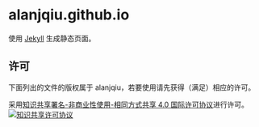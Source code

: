 # alanjqiu.github.io

使用 [Jekyll](https://github.com/mojombo/jekyll) 生成静态页面。

## 许可

下面列出的文件的版权属于 alanjqiu，若要使用请先获得（满足）相应的许可。

采用<a rel="license" href="http://creativecommons.org/licenses/by-nc-sa/4.0/">知识共享署名-非商业性使用-相同方式共享 4.0 国际许可协议</a>进行许可。<br />
<a rel="license" href="http://creativecommons.org/licenses/by-nc-sa/4.0/"><img alt="知识共享许可协议" style="border-width:0" src="http://i.creativecommons.org/l/by-nc-sa/4.0/88x31.png" /></a>
